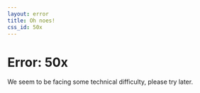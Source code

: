 ```yaml
---
layout: error
title: Oh noes!
css_id: 50x
---
```


# Error: 50x

We seem to be facing some technical difficulty, please try later.
